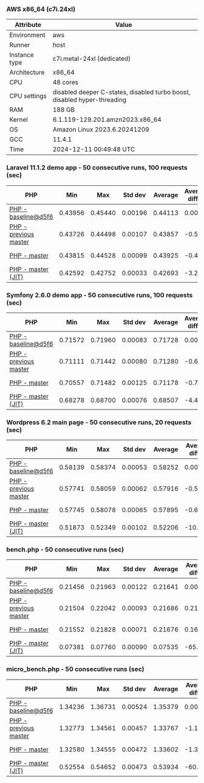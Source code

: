 ### AWS x86_64 (c7i.24xl)

|  Attribute    |     Value      |
|---------------|----------------|
| Environment   |aws|
| Runner        |host|
| Instance type |c7i.metal-24xl (dedicated)|
| Architecture  |x86_64
| CPU           |48 cores|
| CPU settings  |disabled deeper C-states, disabled turbo boost, disabled hyper-threading|
| RAM           |188 GB|
| Kernel        |6.1.119-129.201.amzn2023.x86_64|
| OS            |Amazon Linux 2023.6.20241209|
| GCC           |11.4.1|
| Time          |2024-12-11 00:49:48 UTC|

### Laravel 11.1.2 demo app - 50 consecutive runs, 100 requests (sec)

|     PHP     |     Min     |     Max     |    Std dev   |   Average  |  Average diff % |   Median   | Median diff % |     Memory    |
|-------------|-------------|-------------|--------------|------------|-----------------|------------|---------------|---------------|
|[PHP - baseline@d5f6](https://github.com/php/php-src/commit/d5f6e56610)|0.43956|0.45440|0.00196|0.44113|0.00%|0.44084|0.00%|41.82 MB|
|[PHP - previous master](https://github.com/php/php-src/commit/8ef9302c31)|0.43726|0.44498|0.00107|0.43857|-0.58%|0.43845|-0.54%|41.69 MB|
|[PHP - master](https://github.com/php/php-src/commit/6e759e079f)|0.43815|0.44528|0.00099|0.43925|-0.43%|0.43913|-0.39%|41.69 MB|
|[PHP - master (JIT)](https://github.com/php/php-src/commit/6e759e079f)|0.42592|0.42752|0.00033|0.42693|-3.22%|0.42696|-3.15%|50.75 MB|

### Symfony 2.6.0 demo app - 50 consecutive runs, 100 requests (sec)

|     PHP     |     Min     |     Max     |    Std dev   |   Average  |  Average diff % |   Median   | Median diff % |     Memory    |
|-------------|-------------|-------------|--------------|------------|-----------------|------------|---------------|---------------|
|[PHP - baseline@d5f6](https://github.com/php/php-src/commit/d5f6e56610)|0.71572|0.71960|0.00083|0.71728|0.00%|0.71732|0.00%|37.33 MB|
|[PHP - previous master](https://github.com/php/php-src/commit/8ef9302c31)|0.71111|0.71442|0.00080|0.71280|-0.63%|0.71279|-0.63%|37.39 MB|
|[PHP - master](https://github.com/php/php-src/commit/6e759e079f)|0.70557|0.71482|0.00125|0.71178|-0.77%|0.71180|-0.77%|37.39 MB|
|[PHP - master (JIT)](https://github.com/php/php-src/commit/6e759e079f)|0.68278|0.68700|0.00076|0.68507|-4.49%|0.68511|-4.49%|44.46 MB|

### Wordpress 6.2 main page - 50 consecutive runs, 20 requests (sec)

|     PHP     |     Min     |     Max     |    Std dev   |   Average  |  Average diff % |   Median   | Median diff % |     Memory    |
|-------------|-------------|-------------|--------------|------------|-----------------|------------|---------------|---------------|
|[PHP - baseline@d5f6](https://github.com/php/php-src/commit/d5f6e56610)|0.58139|0.58374|0.00053|0.58252|0.00%|0.58255|0.00%|42.95 MB|
|[PHP - previous master](https://github.com/php/php-src/commit/8ef9302c31)|0.57741|0.58059|0.00062|0.57916|-0.58%|0.57919|-0.58%|42.78 MB|
|[PHP - master](https://github.com/php/php-src/commit/6e759e079f)|0.57745|0.58078|0.00065|0.57895|-0.61%|0.57898|-0.61%|42.79 MB|
|[PHP - master (JIT)](https://github.com/php/php-src/commit/6e759e079f)|0.51873|0.52349|0.00102|0.52206|-10.38%|0.52231|-10.34%|60.84 MB|

### bench.php - 50 consecutive runs (sec)

|     PHP     |     Min     |     Max     |    Std dev   |   Average  |  Average diff % |   Median   | Median diff % |     Memory    |
|-------------|-------------|-------------|--------------|------------|-----------------|------------|---------------|---------------|
|[PHP - baseline@d5f6](https://github.com/php/php-src/commit/d5f6e56610)|0.21456|0.21963|0.00122|0.21641|0.00%|0.21603|0.00%|26.12 MB|
|[PHP - previous master](https://github.com/php/php-src/commit/8ef9302c31)|0.21504|0.22042|0.00093|0.21686|0.21%|0.21686|0.38%|26.05 MB|
|[PHP - master](https://github.com/php/php-src/commit/6e759e079f)|0.21552|0.21828|0.00071|0.21676|0.16%|0.21667|0.30%|26.06 MB|
|[PHP - master (JIT)](https://github.com/php/php-src/commit/6e759e079f)|0.07381|0.07760|0.00090|0.07535|-65.18%|0.07519|-65.19%|27.23 MB|

### micro_bench.php - 50 consecutive runs (sec)

|     PHP     |     Min     |     Max     |    Std dev   |   Average  |  Average diff % |   Median   | Median diff % |     Memory    |
|-------------|-------------|-------------|--------------|------------|-----------------|------------|---------------|---------------|
|[PHP - baseline@d5f6](https://github.com/php/php-src/commit/d5f6e56610)|1.34236|1.36731|0.00524|1.35379|0.00%|1.35295|0.00%|20.38 MB|
|[PHP - previous master](https://github.com/php/php-src/commit/8ef9302c31)|1.32773|1.34561|0.00457|1.33767|-1.19%|1.33823|-1.09%|20.31 MB|
|[PHP - master](https://github.com/php/php-src/commit/6e759e079f)|1.32580|1.34555|0.00472|1.33602|-1.31%|1.33562|-1.28%|20.32 MB|
|[PHP - master (JIT)](https://github.com/php/php-src/commit/6e759e079f)|0.52554|0.54652|0.00473|0.53934|-60.16%|0.53923|-60.14%|21.64 MB|
